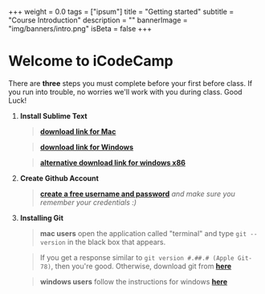 +++
weight = 0.0
tags = ["ipsum"]
title = "Getting started"
subtitle = "Course Introduction"
description = ""
bannerImage = "img/banners/intro.png"
isBeta = false
+++


# Welcome to iCodeCamp
There are __three__ steps you must complete before your first before class. If you run into trouble, no worries we'll work with you during class. Good Luck!

1. __Install Sublime Text__

    > [__download link for Mac__](https://download.sublimetext.com/Sublime%20Text%202.0.2.dmg)

    > [__download link for Windows__](https://download.sublimetext.com/Sublime%20Text%202.0.2a%20x64%20Setup.exe)

    > [__alternative download link for windows x86__](https://download.sublimetext.com/Sublime%20Text%202.0.2a%20Setup.exe)

2. __Create Github Account__
  
    > [__create a free username and password__](https://github.com/join?source=header-home) *and make sure you remember your credentials :)*

3. __Installing Git__
    
    > __mac users__ open the application called "terminal" and type `git --version` in the black box that appears. 

    > If you get a response similar to `git version #.##.# (Apple Git-78)`, then you're good. Otherwise, download git from [__here__](https://git-scm.com/download/mac)
    
    
    > __windows users__ follow the instructions for windows [__here__](https://www.edureka.co/blog/install-git/)
    
